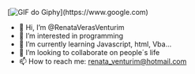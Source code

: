 [![GIF do Giphy]([https://media.giphy.com/media/sefVnSOD99vWc/giphy.gif](https://www.google.com/url?sa=i&url=https%3A%2F%2Fwww.educamaisbrasil.com.br%2Fcursos-e-faculdades%2Fsistemas-de-informacao%2Fnoticias%2Fparticipe-de-curso-gratuito-de-programacao-de-computadores&psig=AOvVaw1Zd6ACloYjSm_7aEezvQvj&ust=1685814780691000&source=images&cd=vfe&ved=0CBEQjRxqFwoTCJCC3N6Tpf8CFQAAAAAdAAAAABAE))](https://www.google.com)


  
- 👋 Hi, I’m @RenataVerasVenturim
- 👀 I’m interested in programming
- 🌱 I’m currently learning Javascript, html, Vba...
- 💞️ I’m looking to collaborate on people´s life
- 📫 How to reach me: renata_venturim@hotmail.com

<!---
RenataVerasVenturim/RenataVerasVenturim is a ✨ special ✨ repository because its `README.md` (this file) appears on your GitHub profile.
You can click the Preview link to take a look at your changes.
--->
